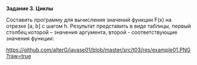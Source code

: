 **Задание 3. Циклы**

Составить программу для вычисления значений функции F(x) на отрезке [а, b] с шагом h. Результат представить в виде таблицы, первый столбец которой – значения аргумента, второй - соответствующие значения функции:

https://github.com/alterG/javase01/blob/master/src/t03/res/example01.PNG?raw=true
